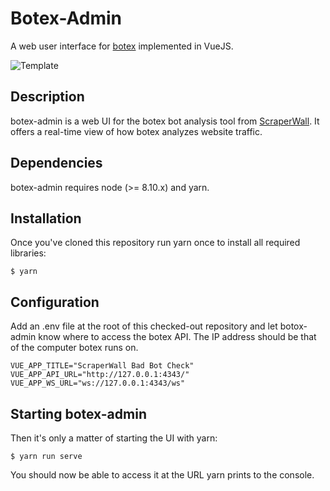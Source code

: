 # Botex-Admin

A web user interface for [botex](https://github.com/scraperwall/botex) implemented in VueJS.  

![Template](https://scw.im/img/botex-admin-dashboard.png)


## Description

 botex-admin is a web UI for the botex bot analysis tool from [ScraperWall](https://scraperwall.com/).  It offers a real-time view of how botex analyzes website traffic. 


## Dependencies

botex-admin requires node (>= 8.10.x) and yarn.

## Installation

Once you've cloned this repository run yarn once to install all required libraries:

	$ yarn


## Configuration

Add an .env file at the root of this checked-out repository and let botox-admin know where to access the botex API. The IP address should be that of the computer botex runs on.

	VUE_APP_TITLE="ScraperWall Bad Bot Check"
	VUE_APP_API_URL="http://127.0.0.1:4343/"
	VUE_APP_WS_URL="ws://127.0.0.1:4343/ws"

## Starting botex-admin

Then it's only a matter of starting the UI with yarn:

	$ yarn run serve

You should now be able to access it at the URL yarn prints to the console.

